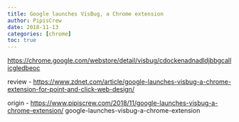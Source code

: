 ```yaml
---
title: Google launches VisBug, a Chrome extension
author: PipisCrew
date: 2018-11-13
categories: [chrome]
toc: true
---
```


https://chrome.google.com/webstore/detail/visbug/cdockenadnadldjbbgcallicgledbeoc

review - https://www.zdnet.com/article/google-launches-visbug-a-chrome-extension-for-point-and-click-web-design/

origin - https://www.pipiscrew.com/2018/11/google-launches-visbug-a-chrome-extension/ google-launches-visbug-a-chrome-extension